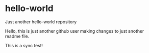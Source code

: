 # hello-world
Just another hello-world repository

Hello, this is just another github user making changes to just another readme file.

This is a sync test!

